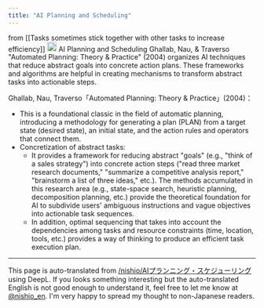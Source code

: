 ```yaml
---
title: "AI Planning and Scheduling"
---
```


from  [[Tasks sometimes stick together with other tasks to increase efficiency]]
<img src='https://scrapbox.io/api/pages/nishio-en/o1 Pro/icon' alt='o1 Pro.icon' height="19.5"/>
AI Planning and Scheduling
Ghallab, Nau, & Traverso "Automated Planning: Theory & Practice" (2004) organizes AI techniques that reduce abstract goals into concrete action plans. These frameworks and algorithms are helpful in creating mechanisms to transform abstract tasks into actionable steps.

Ghallab, Nau, Traverso「Automated Planning: Theory & Practice」(2004)：
- This is a foundational classic in the field of automatic planning, introducing a methodology for generating a plan (PLAN) from a target state (desired state), an initial state, and the action rules and operators that connect them.
- Concretization of abstract tasks:
    - It provides a framework for reducing abstract "goals" (e.g., "think of a sales strategy") into concrete action steps ("read three market research documents," "summarize a competitive analysis report," "brainstorm a list of three ideas," etc.). The methods accumulated in this research area (e.g., state-space search, heuristic planning, decomposition planning, etc.) provide the theoretical foundation for AI to subdivide users' ambiguous instructions and vague objectives into actionable task sequences.
    - In addition, optimal sequencing that takes into account the dependencies among tasks and resource constraints (time, location, tools, etc.) provides a way of thinking to produce an efficient task execution plan.
---
This page is auto-translated from [/nishio/AIプランニング・スケジューリング](https://scrapbox.io/nishio/AIプランニング・スケジューリング) using DeepL. If you looks something interesting but the auto-translated English is not good enough to understand it, feel free to let me know at [@nishio_en](https://twitter.com/nishio_en). I'm very happy to spread my thought to non-Japanese readers.